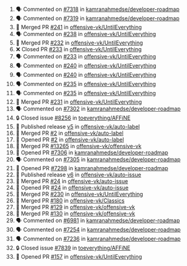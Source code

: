 <!--START_SECTION:activity-->
1. 🗣 Commented on [#7318](https://github.com/kamranahmedse/developer-roadmap/pull/7318#issuecomment-2392728193) in [kamranahmedse/developer-roadmap](https://github.com/kamranahmedse/developer-roadmap)
2. 🗣 Commented on [#7319](https://github.com/kamranahmedse/developer-roadmap/pull/7319#issuecomment-2392711283) in [kamranahmedse/developer-roadmap](https://github.com/kamranahmedse/developer-roadmap)
3. 🎉 Merged PR [#241](https://github.com/offensive-vk/UntilEverything/pull/241) in [offensive-vk/UntilEverything](https://github.com/offensive-vk/UntilEverything)
4. 🗣 Commented on [#238](https://github.com/offensive-vk/UntilEverything/pull/238#issuecomment-2391660950) in [offensive-vk/UntilEverything](https://github.com/offensive-vk/UntilEverything)
5. 🎉 Merged PR [#232](https://github.com/offensive-vk/UntilEverything/pull/232) in [offensive-vk/UntilEverything](https://github.com/offensive-vk/UntilEverything)
6. ❌ Closed PR [#233](https://github.com/offensive-vk/UntilEverything/pull/233) in [offensive-vk/UntilEverything](https://github.com/offensive-vk/UntilEverything)
7. 🗣 Commented on [#233](https://github.com/offensive-vk/UntilEverything/pull/233#issuecomment-2391653724) in [offensive-vk/UntilEverything](https://github.com/offensive-vk/UntilEverything)
8. 🗣 Commented on [#240](https://github.com/offensive-vk/UntilEverything/pull/240#issuecomment-2391652174) in [offensive-vk/UntilEverything](https://github.com/offensive-vk/UntilEverything)
9. 🗣 Commented on [#240](https://github.com/offensive-vk/UntilEverything/pull/240#issuecomment-2391650467) in [offensive-vk/UntilEverything](https://github.com/offensive-vk/UntilEverything)
10. 🗣 Commented on [#235](https://github.com/offensive-vk/UntilEverything/pull/235#issuecomment-2391648517) in [offensive-vk/UntilEverything](https://github.com/offensive-vk/UntilEverything)
11. 🗣 Commented on [#235](https://github.com/offensive-vk/UntilEverything/pull/235#issuecomment-2391647614) in [offensive-vk/UntilEverything](https://github.com/offensive-vk/UntilEverything)
12. 🎉 Merged PR [#231](https://github.com/offensive-vk/UntilEverything/pull/231) in [offensive-vk/UntilEverything](https://github.com/offensive-vk/UntilEverything)
13. 🗣 Commented on [#7302](https://github.com/kamranahmedse/developer-roadmap/issues/7302#issuecomment-2391603606) in [kamranahmedse/developer-roadmap](https://github.com/kamranahmedse/developer-roadmap)
14. 🔒 Closed issue [#8256](https://github.com/toeverything/AFFiNE/issues/8256) in [toeverything/AFFiNE](https://github.com/toeverything/AFFiNE)
15. 🚀 Published release [v5](https://github.com/offensive-vk/auto-label/releases/tag/v5) in [offensive-vk/auto-label](https://github.com/offensive-vk/auto-label)
16. 🎉 Merged PR [#2](https://github.com/offensive-vk/auto-label/pull/2) in [offensive-vk/auto-label](https://github.com/offensive-vk/auto-label)
17. 💪 Opened PR [#2](https://github.com/offensive-vk/auto-label/pull/2) in [offensive-vk/auto-label](https://github.com/offensive-vk/auto-label)
18. 🎉 Merged PR [#13265](https://github.com/offensive-vk/offensive-vk/pull/13265) in [offensive-vk/offensive-vk](https://github.com/offensive-vk/offensive-vk)
19. 💪 Opened PR [#7306](https://github.com/kamranahmedse/developer-roadmap/pull/7306) in [kamranahmedse/developer-roadmap](https://github.com/kamranahmedse/developer-roadmap)
20. 🗣 Commented on [#7305](https://github.com/kamranahmedse/developer-roadmap/issues/7305#issuecomment-2390360836) in [kamranahmedse/developer-roadmap](https://github.com/kamranahmedse/developer-roadmap)
21. 💪 Opened PR [#7298](https://github.com/kamranahmedse/developer-roadmap/pull/7298) in [kamranahmedse/developer-roadmap](https://github.com/kamranahmedse/developer-roadmap)
22. 🚀 Published release [v6](https://github.com/offensive-vk/auto-issue/releases/tag/v6) in [offensive-vk/auto-issue](https://github.com/offensive-vk/auto-issue)
23. 🎉 Merged PR [#24](https://github.com/offensive-vk/auto-issue/pull/24) in [offensive-vk/auto-issue](https://github.com/offensive-vk/auto-issue)
24. 💪 Opened PR [#24](https://github.com/offensive-vk/auto-issue/pull/24) in [offensive-vk/auto-issue](https://github.com/offensive-vk/auto-issue)
25. 🎉 Merged PR [#230](https://github.com/offensive-vk/UntilEverything/pull/230) in [offensive-vk/UntilEverything](https://github.com/offensive-vk/UntilEverything)
26. 🎉 Merged PR [#180](https://github.com/offensive-vk/Classics/pull/180) in [offensive-vk/Classics](https://github.com/offensive-vk/Classics)
27. 🎉 Merged PR [#129](https://github.com/offensive-vk/offensive-vk/pull/129) in [offensive-vk/offensive-vk](https://github.com/offensive-vk/offensive-vk)
28. 🎉 Merged PR [#130](https://github.com/offensive-vk/offensive-vk/pull/130) in [offensive-vk/offensive-vk](https://github.com/offensive-vk/offensive-vk)
29. 🗣 Commented on [#6981](https://github.com/kamranahmedse/developer-roadmap/issues/6981#issuecomment-2382951995) in [kamranahmedse/developer-roadmap](https://github.com/kamranahmedse/developer-roadmap)
30. 🗣 Commented on [#7254](https://github.com/kamranahmedse/developer-roadmap/issues/7254#issuecomment-2382946127) in [kamranahmedse/developer-roadmap](https://github.com/kamranahmedse/developer-roadmap)
31. 🗣 Commented on [#7236](https://github.com/kamranahmedse/developer-roadmap/pull/7236#issuecomment-2382886207) in [kamranahmedse/developer-roadmap](https://github.com/kamranahmedse/developer-roadmap)
32. 🔒 Closed issue [#7839](https://github.com/toeverything/AFFiNE/issues/7839) in [toeverything/AFFiNE](https://github.com/toeverything/AFFiNE)
33. 💪 Opened PR [#157](https://github.com/offensive-vk/UntilEverything/pull/157) in [offensive-vk/UntilEverything](https://github.com/offensive-vk/UntilEverything)
<!--END_SECTION:activity-->
